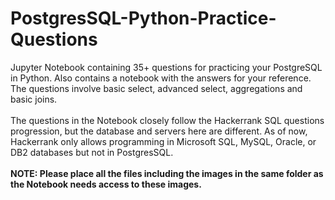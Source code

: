 # PostgresSQL-Python-Practice-Questions
Jupyter Notebook containing 35+ questions for practicing your PostgreSQL in Python. Also contains a notebook with the answers for your reference. The questions involve basic select, advanced select, aggregations and basic joins.
<br>
<br>
The questions in the Notebook closely follow the Hackerrank SQL questions progression, but the database and servers here are different.  As of now, Hackerrank only allows programming in Microsoft SQL, MySQL, Oracle, or DB2 databases but not in PostgresSQL. 
<br>
<br>
**NOTE: Please place all the files including the images in the same folder as the Notebook needs access to these images.**

